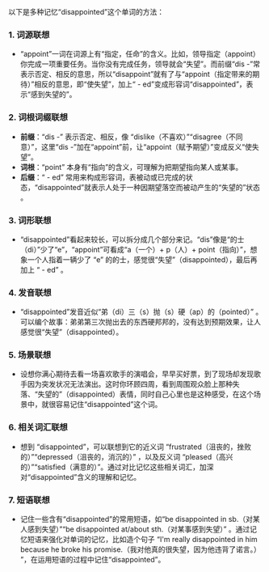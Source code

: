 以下是多种记忆“disappointed”这个单词的方法：

### 1. 词源联想
 - “appoint”一词在词源上有“指定，任命”的含义。比如，领导指定（appoint）你完成一项重要任务。当你没有完成任务，领导就会“失望”。而前缀“dis -”常表示否定、相反的意思，所以“disappoint”就有了与“appoint（指定带来的期待）”相反的意思，即“使失望”，加上“ - ed”变成形容词“disappointed”，表示“感到失望的”。 

### 2. 词根词缀联想 
 - **前缀**：“dis -” 表示否定、相反，像 “dislike（不喜欢）”“disagree（不同意）”，这里“dis -”加在“appoint”前，让“appoint（赋予期望）”变成反义“使失望”。
 - **词根**：“point” 本身有“指向”的含义，可理解为把期望指向某人或某事。
 - **后缀**：“ - ed” 常用来构成形容词，表被动或已完成的状态，“disappointed”就表示人处于一种因期望落空而被动产生的“失望的”状态 。

### 3. 词形联想
 - “disappointed”看起来较长，可以拆分成几个部分来记。“dis”像是“的士（di）”少了“e”，“appoint”可看成“a（一个）+ p（人）+ point（指向）”，想象一个人指着一辆少了 “e” 的的士，感觉很“失望”（disappointed），最后再加上 “ - ed” 。 

### 4. 发音联想
 - “disappointed”发音近似“弟（di）三（s）抛（s）硬（ap）的（pointed）” 。可以编个故事：弟弟第三次抛出去的东西硬邦邦的，没有达到预期效果，让人感觉很“失望”（disappointed）。 

### 5. 场景联想
 - 设想你满心期待去看一场喜欢歌手的演唱会，早早买好票，到了现场却发现歌手因为突发状况无法演出。这时你环顾四周，看到周围观众脸上那种失落、“失望的”（disappointed）表情，同时自己心里也是这种感受，在这个场景中，就很容易记住“disappointed”这个词。 

### 6. 相关词汇联想
 - 想到 “disappointed”，可以联想到它的近义词 “frustrated（沮丧的，挫败的）”“depressed（沮丧的，消沉的）” ，以及反义词 “pleased（高兴的）”“satisfied（满意的）”。通过对比记忆这些相关词汇，加深对“disappointed”含义的理解和记忆。 

### 7. 短语联想
 - 记住一些含有“disappointed”的常用短语，如“be disappointed in sb.（对某人感到失望）”“be disappointed at/about sth.（对某事感到失望）” 。通过记忆短语来强化对单词的记忆，比如造个句子 “I'm really disappointed in him because he broke his promise.（我对他真的很失望，因为他违背了诺言。） ”，在运用短语的过程中记住“disappointed”。 